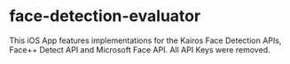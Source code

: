 # face-detection-evaluator
This iOS App features implementations for the Kairos Face Detection APIs, Face++ Detect API and Microsoft Face API. All API Keys were removed.
